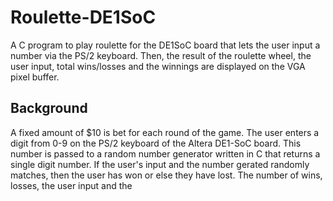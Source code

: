 # Roulette-DE1SoC
A C program to play roulette for the DE1SoC board that lets the user input a number via the PS/2 keyboard. Then, the result of the roulette wheel, the user input, total wins/losses and the winnings are displayed on the VGA pixel buffer.

## Background

A fixed amount of $10 is bet for each round of the game. The user enters a digit from 0-9 on the PS/2 keyboard of the Altera DE1-SoC board. This number is passed to a random number generator written in C that returns a single digit number. If the user's input and the number gerated randomly matches, then the user has won or else they have lost. The number of wins, losses, the user input and the 

